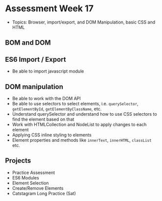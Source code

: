 # Assessment Week 17
- Topics: Browser, import/export, and DOM Manipulation, basic CSS and HTML 

## BOM and DOM

## ES6 Import / Export
- Be able to import javascript module

## DOM manipulation
- Be able to work with the DOM API
- Be able to use selectors to select elements, i.e. `querySelector`, `getElementById`, `getElementByClassName`, etc.
- Understand querySelector and understand how to use CSS selectors to find the element based on that
- Work with HTMLCollection and NodeList to apply changes to each element
- Applying CSS inline styling to elements
- Element properties and methods like `innerText`, `innerHTML`, `classList` etc.

## Projects
- Practice Assessment 
- ES6 Modules
- Element Selection
- Create/Remove Elements
- Catstagram Long Practice (Sat)
